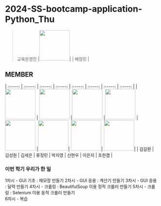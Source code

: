 # 2024-SS-bootcamp-application-Python_Thu

> 교육운영진
> |[<img src="https://github.com/emmamin29.png" width="100px">](https://github.com/emmamin29)|
> | 배정민 |

## MEMBER

| :-----: | :-----: | :-----: | :-----: | :-----: | :-----: | :-----: | :-----: |
|[<img src="https://github.com/Kim-gillhwan.png" width="100px">](https://github.com/Kim-gillhwan) | [<img src="https://github.com/seongwon02.png" width="100px">](https://github.com/seongwon02) |[<img src="https://github.com/jutdwae.png" width="100px">](https://github.com/jutdwae) |[<img src="https://github.com/JeongMinR.png" width="100px">](https://github.com/JeongMinR) |[<img src="https://github.com/park-jiyeong.png" width="100px">](https://github.com/park-jiyeong) |[<img src="https://github.com/hyeonwowo.png" width="100px">](https://github.com/hyeonwowo)| [<img src="https://github.com/eneji1.png" width="100px">](https://github.com/eneji1)| [<img src="https://github.com/hangyemjo.png" width="100px">](https://github.com/hangyemjo)|
| 김길환 | 김성원 | 김세은 | 류정민 | 박지영 | 신현우 | 이은지 | 조한겸 |

### 이번 학기 우리가 한 일

1차시 - GUI 기초 : 메모장 만들기
2차시 - GUI 응용 : 계산기 만들기
3차시 - GUI 응용 : 달력 만들기
4차시 - 크롤링 : BeautifulSoup 이용 정적 크롤러 만들기
5차시 - 크롤링 : Selenium 이용 동적 크롤러 만들기  
6차시 - 복습
